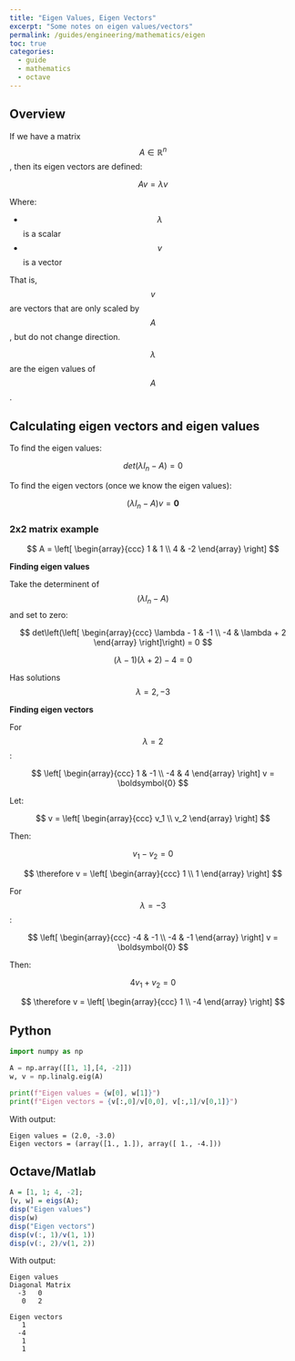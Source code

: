 ```yaml
---
title: "Eigen Values, Eigen Vectors"
excerpt: "Some notes on eigen values/vectors"
permalink: /guides/engineering/mathematics/eigen
toc: true
categories:
  - guide
  - mathematics
  - octave
---
```


## Overview

If we have a matrix $$ A \in \mathbb{R}^n $$, then its eigen vectors are defined:

$$ Av = \lambda v $$

Where:
* $$ \lambda $$ is a scalar
* $$ v $$ is a vector

That is, $$ v $$ are vectors that are only scaled by $$ A $$, but do not change direction.

$$ \lambda $$ are the eigen values of $$ A $$.

## Calculating eigen vectors and eigen values

To find the eigen values:

$$ det(\lambda I_n - A) = 0 $$

To find the eigen vectors (once we know the eigen values):

$$ (\lambda I_n - A) v = \boldsymbol{0} $$

### 2x2 matrix example

$$ A = \left[ \begin{array}{ccc} 1 & 1 \\ 4 & -2 \end{array} \right] $$

**Finding eigen values**

Take the determinent of $$ (\lambda I_n - A) $$ and set to zero:

$$ det\left(\left[ \begin{array}{ccc} \lambda - 1 & -1 \\ -4 & \lambda + 2 \end{array} \right]\right) = 0 $$

$$ (\lambda - 1)(\lambda + 2) - 4 = 0 $$

Has solutions $$ \lambda = 2, -3 $$

**Finding eigen vectors**

For $$ \lambda = 2 $$:

$$ \left[ \begin{array}{ccc} 1 & -1 \\ -4 & 4 \end{array} \right] v = \boldsymbol{0} $$

Let:

$$ v = \left[ \begin{array}{ccc} v_1 \\ v_2 \end{array} \right] $$

Then:

$$ v_1 - v_2 = 0 $$

$$ \therefore v = \left[ \begin{array}{ccc} 1 \\ 1 \end{array} \right] $$

For $$ \lambda = -3 $$:

$$ \left[ \begin{array}{ccc} -4 & -1 \\ -4 & -1 \end{array} \right] v = \boldsymbol{0} $$

Then:

$$ 4 v_1 + v_2 = 0 $$

$$ \therefore v = \left[ \begin{array}{ccc} 1 \\ -4 \end{array} \right] $$

## Python

```python
import numpy as np

A = np.array([[1, 1],[4, -2]])
w, v = np.linalg.eig(A)

print(f"Eigen values = {w[0], w[1]}") 
print(f"Eigen vectors = {v[:,0]/v[0,0], v[:,1]/v[0,1]}") 
```

With output:

```
Eigen values = (2.0, -3.0)
Eigen vectors = (array([1., 1.]), array([ 1., -4.]))
```

## Octave/Matlab

```r
A = [1, 1; 4, -2];
[v, w] = eigs(A);
disp("Eigen values")
disp(w)
disp("Eigen vectors")
disp(v(:, 1)/v(1, 1))
disp(v(:, 2)/v(1, 2))

```

With output:

```
Eigen values
Diagonal Matrix
  -3   0
   0   2

Eigen vectors
   1
  -4
   1
   1

```
 